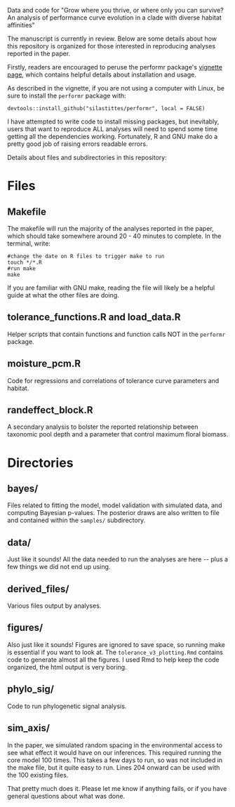 Data and code for "Grow where you thrive, or where only you can survive? An analysis of performance curve evolution in a clade with diverse habitat affinities"

The manuscript is currently in review. Below are some details about how this repository is organized for those interested in reproducing analyses reported in the paper.

Firstly, readers are encouraged to peruse the performr package's [vignette page](https://silastittes.github.io/performr/), which contains helpful details about installation and usage.

As described in the vignette, if you are not using a computer with Linux, be sure to install the `performr` package with:

    devtools::install_github("silastittes/performr", local = FALSE)


I have attempted to write code to install missing packages, but inevitably, users that want to reproduce ALL analyses will need to spend some time getting all the dependencies working. Fortunately, R and GNU make do a pretty good job of raising errors readable errors.

Details about files and subdirectories in this repository:

Files
=====


Makefile
--------

The makefile will run the majority of the analyses reported in the paper, which should take somewhere around 20 - 40 minutes to complete. In the terminal, write:

    #change the date on R files to trigger make to run
    touch */*.R
    #run make
    make


If you are familiar with GNU make, reading the file will likely be a helpful guide at what the other files are doing.


tolerance_functions.R and load_data.R
----------------------

Helper scripts that contain functions and function calls NOT in the `performr` package.


moisture_pcm.R
--------------

Code for regressions and correlations of tolerance curve parameters and habitat.


randeffect_block.R
-------------------

A secondary analysis to bolster the reported relationship between taxonomic pool depth and a parameter that control maximum floral biomass.


Directories
=============

bayes/
-----

Files related to fitting the model, model validation with simulated data, and computing Bayesian p-values. The posterior draws are also written to file and contained within the `samples/` subdirectory.


data/
------

Just like it sounds! All the data needed to run the analyses are here -- plus a few things we did not end up using.


derived_files/
------------

Various files output by analyses.

figures/
--------

Also just like it sounds! Figures are ignored to save space, so running make is essential if you want to look at. The `tolerance_v3_plotting.Rmd` contains code to generate almost all the figures. I used Rmd to help keep the code organized, the html output is very boring. 

phylo_sig/
--------

Code to run phylogenetic signal analysis. 

sim_axis/
--------

In the paper, we simulated random spacing in the environmental access to see what effect it would have on our inferences. This required running the core model 100 times. This takes a few days to run, so was not included in the make file, but it quite easy to run. Lines 204 onward can be used with the 100 existing files.



That pretty much does it. Please let me know if anything fails, or if you have general questions about what was done.
